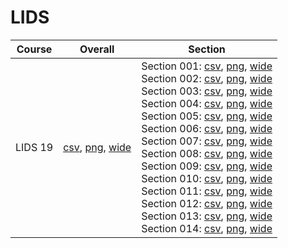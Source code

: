 # LIDS

| Course | Overall | Section |
| ------ | ------- | ------- |
| LIDS 19 | [csv](https://github.com/UCSD-Historical-Enrollment-Data/2023Spring/blob/main/overall/LIDS%2019.csv), [png](https://raw.githubusercontent.com/UCSD-Historical-Enrollment-Data/2023Spring/main/plot_overall/LIDS%2019.png), [wide](https://raw.githubusercontent.com/UCSD-Historical-Enrollment-Data/2023Spring/main/plot_overall_wide/LIDS%2019.png) | Section 001: [csv](https://github.com/UCSD-Historical-Enrollment-Data/2023Spring/blob/main/section/LIDS%2019_001.csv), [png](https://raw.githubusercontent.com/UCSD-Historical-Enrollment-Data/2023Spring/main/plot_section/LIDS%2019_001.png), [wide](https://raw.githubusercontent.com/UCSD-Historical-Enrollment-Data/2023Spring/main/plot_section_wide/LIDS%2019_001.png)<br>Section 002: [csv](https://github.com/UCSD-Historical-Enrollment-Data/2023Spring/blob/main/section/LIDS%2019_002.csv), [png](https://raw.githubusercontent.com/UCSD-Historical-Enrollment-Data/2023Spring/main/plot_section/LIDS%2019_002.png), [wide](https://raw.githubusercontent.com/UCSD-Historical-Enrollment-Data/2023Spring/main/plot_section_wide/LIDS%2019_002.png)<br>Section 003: [csv](https://github.com/UCSD-Historical-Enrollment-Data/2023Spring/blob/main/section/LIDS%2019_003.csv), [png](https://raw.githubusercontent.com/UCSD-Historical-Enrollment-Data/2023Spring/main/plot_section/LIDS%2019_003.png), [wide](https://raw.githubusercontent.com/UCSD-Historical-Enrollment-Data/2023Spring/main/plot_section_wide/LIDS%2019_003.png)<br>Section 004: [csv](https://github.com/UCSD-Historical-Enrollment-Data/2023Spring/blob/main/section/LIDS%2019_004.csv), [png](https://raw.githubusercontent.com/UCSD-Historical-Enrollment-Data/2023Spring/main/plot_section/LIDS%2019_004.png), [wide](https://raw.githubusercontent.com/UCSD-Historical-Enrollment-Data/2023Spring/main/plot_section_wide/LIDS%2019_004.png)<br>Section 005: [csv](https://github.com/UCSD-Historical-Enrollment-Data/2023Spring/blob/main/section/LIDS%2019_005.csv), [png](https://raw.githubusercontent.com/UCSD-Historical-Enrollment-Data/2023Spring/main/plot_section/LIDS%2019_005.png), [wide](https://raw.githubusercontent.com/UCSD-Historical-Enrollment-Data/2023Spring/main/plot_section_wide/LIDS%2019_005.png)<br>Section 006: [csv](https://github.com/UCSD-Historical-Enrollment-Data/2023Spring/blob/main/section/LIDS%2019_006.csv), [png](https://raw.githubusercontent.com/UCSD-Historical-Enrollment-Data/2023Spring/main/plot_section/LIDS%2019_006.png), [wide](https://raw.githubusercontent.com/UCSD-Historical-Enrollment-Data/2023Spring/main/plot_section_wide/LIDS%2019_006.png)<br>Section 007: [csv](https://github.com/UCSD-Historical-Enrollment-Data/2023Spring/blob/main/section/LIDS%2019_007.csv), [png](https://raw.githubusercontent.com/UCSD-Historical-Enrollment-Data/2023Spring/main/plot_section/LIDS%2019_007.png), [wide](https://raw.githubusercontent.com/UCSD-Historical-Enrollment-Data/2023Spring/main/plot_section_wide/LIDS%2019_007.png)<br>Section 008: [csv](https://github.com/UCSD-Historical-Enrollment-Data/2023Spring/blob/main/section/LIDS%2019_008.csv), [png](https://raw.githubusercontent.com/UCSD-Historical-Enrollment-Data/2023Spring/main/plot_section/LIDS%2019_008.png), [wide](https://raw.githubusercontent.com/UCSD-Historical-Enrollment-Data/2023Spring/main/plot_section_wide/LIDS%2019_008.png)<br>Section 009: [csv](https://github.com/UCSD-Historical-Enrollment-Data/2023Spring/blob/main/section/LIDS%2019_009.csv), [png](https://raw.githubusercontent.com/UCSD-Historical-Enrollment-Data/2023Spring/main/plot_section/LIDS%2019_009.png), [wide](https://raw.githubusercontent.com/UCSD-Historical-Enrollment-Data/2023Spring/main/plot_section_wide/LIDS%2019_009.png)<br>Section 010: [csv](https://github.com/UCSD-Historical-Enrollment-Data/2023Spring/blob/main/section/LIDS%2019_010.csv), [png](https://raw.githubusercontent.com/UCSD-Historical-Enrollment-Data/2023Spring/main/plot_section/LIDS%2019_010.png), [wide](https://raw.githubusercontent.com/UCSD-Historical-Enrollment-Data/2023Spring/main/plot_section_wide/LIDS%2019_010.png)<br>Section 011: [csv](https://github.com/UCSD-Historical-Enrollment-Data/2023Spring/blob/main/section/LIDS%2019_011.csv), [png](https://raw.githubusercontent.com/UCSD-Historical-Enrollment-Data/2023Spring/main/plot_section/LIDS%2019_011.png), [wide](https://raw.githubusercontent.com/UCSD-Historical-Enrollment-Data/2023Spring/main/plot_section_wide/LIDS%2019_011.png)<br>Section 012: [csv](https://github.com/UCSD-Historical-Enrollment-Data/2023Spring/blob/main/section/LIDS%2019_012.csv), [png](https://raw.githubusercontent.com/UCSD-Historical-Enrollment-Data/2023Spring/main/plot_section/LIDS%2019_012.png), [wide](https://raw.githubusercontent.com/UCSD-Historical-Enrollment-Data/2023Spring/main/plot_section_wide/LIDS%2019_012.png)<br>Section 013: [csv](https://github.com/UCSD-Historical-Enrollment-Data/2023Spring/blob/main/section/LIDS%2019_013.csv), [png](https://raw.githubusercontent.com/UCSD-Historical-Enrollment-Data/2023Spring/main/plot_section/LIDS%2019_013.png), [wide](https://raw.githubusercontent.com/UCSD-Historical-Enrollment-Data/2023Spring/main/plot_section_wide/LIDS%2019_013.png)<br>Section 014: [csv](https://github.com/UCSD-Historical-Enrollment-Data/2023Spring/blob/main/section/LIDS%2019_014.csv), [png](https://raw.githubusercontent.com/UCSD-Historical-Enrollment-Data/2023Spring/main/plot_section/LIDS%2019_014.png), [wide](https://raw.githubusercontent.com/UCSD-Historical-Enrollment-Data/2023Spring/main/plot_section_wide/LIDS%2019_014.png) |
